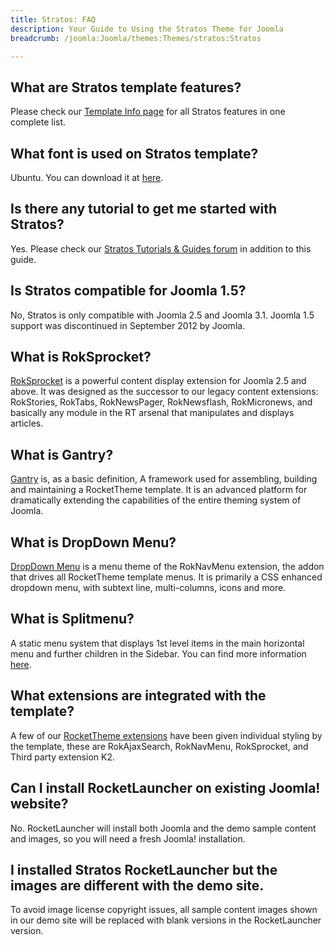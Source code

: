 ```yaml
---
title: Stratos: FAQ
description: Your Guide to Using the Stratos Theme for Joomla
breadcrumb: /joomla:Joomla/themes:Themes/stratos:Stratos

---
```


What are Stratos template features?
-----
Please check our [Template Info page][features] for all Stratos features in one complete list.

What font is used on Stratos template?
-----
Ubuntu. You can download it at [here][font].

Is there any tutorial to get me started with Stratos?
-----
Yes. Please check our [Stratos Tutorials & Guides forum][forum] in addition to this guide.

Is Stratos compatible for Joomla 1.5?
-----
No, Stratos is only compatible with Joomla 2.5 and Joomla 3.1. Joomla 1.5 support was discontinued in September 2012 by Joomla.

What is RokSprocket?
-----
[RokSprocket][roksprocket] is a powerful content display extension for Joomla 2.5 and above. It was designed as the successor to our legacy content extensions: RokStories, RokTabs, RokNewsPager, RokNewsflash, RokMicronews, and basically any module in the RT arsenal that manipulates and displays articles.

What is Gantry?
-----
[Gantry][gantry] is, as a basic definition, A framework used for assembling, building and maintaining a RocketTheme template. It is an advanced platform for dramatically extending the capabilities of the entire theming system of Joomla.

What is DropDown Menu?
-----
[DropDown Menu][dropdown] is a menu theme of the RokNavMenu extension, the addon that drives all RocketTheme template menus. It is primarily a CSS enhanced dropdown menu, with subtext line, multi-columns, icons and more.

What is Splitmenu?
-----
A static menu system that displays 1st level items in the main horizontal menu and further children in the Sidebar. You can find more information [here][splitmenu].

What extensions are integrated with the template?
-----
A few of our [RocketTheme extensions][extensions] have been given individual styling by the template, these are RokAjaxSearch, RokNavMenu, RokSprocket, and Third party extension K2.

Can I install RocketLauncher on existing Joomla! website?
-----
No. RocketLauncher will install both Joomla and the demo sample content and images, so you will need a fresh Joomla! installation.

I installed Stratos RocketLauncher but the images are different with the demo site.
-----
To avoid image license copyright issues, all sample content images shown in our demo site will be replaced with blank versions in the RocketLauncher version.

[gantry]: http://gantry-framework.org/
[features]: http://demo.rockettheme.com/joomla/stratos/features
[font]: http://www.fontsquirrel.com/fonts/ubuntu
[forum]: http://www.rockettheme.com/forum/index.php?f=782&rb_v=viewforum
[roksprocket]: http://www.rockettheme.com/extensions-joomla/roksprocket
[dropdown]: http://demo.rockettheme.com/joomla/stratos/features/menu-options
[splitmenu]: http://demo.rockettheme.com/joomla/stratos/features/menu-options
[extensions]: http://demo.rockettheme.com/joomla/stratos/features/extensions